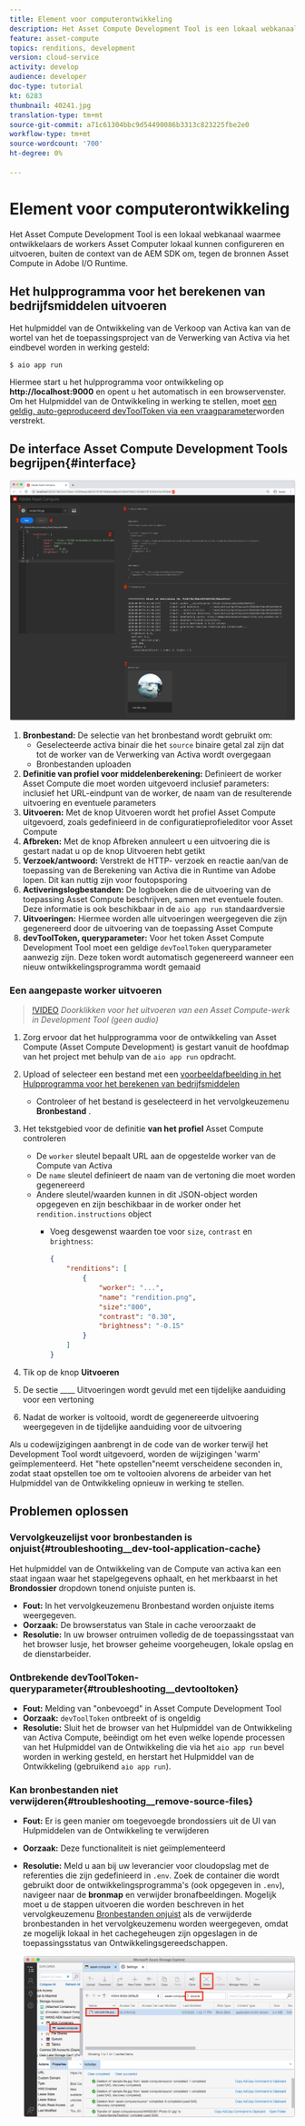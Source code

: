 ```yaml
---
title: Element voor computerontwikkeling
description: Het Asset Compute Development Tool is een lokaal webkanaal waarmee ontwikkelaars de workers Asset Computer lokaal kunnen configureren en uitvoeren, buiten de context van de AEM SDK om, tegen de bronnen Asset Compute in Adobe I/O Runtime.
feature: asset-compute
topics: renditions, development
version: cloud-service
activity: develop
audience: developer
doc-type: tutorial
kt: 6283
thumbnail: 40241.jpg
translation-type: tm+mt
source-git-commit: a71c61304bbc9d54490086b3313c823225fbe2e0
workflow-type: tm+mt
source-wordcount: '700'
ht-degree: 0%

---
```



# Element voor computerontwikkeling

Het Asset Compute Development Tool is een lokaal webkanaal waarmee ontwikkelaars de workers Asset Computer lokaal kunnen configureren en uitvoeren, buiten de context van de AEM SDK om, tegen de bronnen Asset Compute in Adobe I/O Runtime.

## Het hulpprogramma voor het berekenen van bedrijfsmiddelen uitvoeren

Het hulpmiddel van de Ontwikkeling van de Verkoop van Activa kan van de wortel van het de toepassingsproject van de Verwerking van Activa via het eindbevel worden in werking gesteld:

```
$ aio app run
```

Hiermee start u het hulpprogramma voor ontwikkeling op __http://localhost:9000__ en opent u het automatisch in een browservenster. Om het Hulpmiddel van de Ontwikkeling in werking te stellen, moet [een geldig, auto-geproduceerd devToolToken via een vraagparameter](#troubleshooting__devtooltoken)worden verstrekt.

## De interface Asset Compute Development Tools begrijpen{#interface}

![Element voor computerontwikkeling](./assets/development-tool/asset-compute-dev-tool.png)

1. __Bronbestand:__ De selectie van het bronbestand wordt gebruikt om:
   + Geselecteerde activa binair die het `source` binaire getal zal zijn dat tot de worker van de Verwerking van Activa wordt overgegaan
   + Bronbestanden uploaden
1. __Definitie van profiel voor middelenberekening:__ Definieert de worker Asset Compute die moet worden uitgevoerd inclusief parameters: inclusief het URL-eindpunt van de worker, de naam van de resulterende uitvoering en eventuele parameters
1. __Uitvoeren:__ Met de knop Uitvoeren wordt het profiel Asset Compute uitgevoerd, zoals gedefinieerd in de configuratieprofieleditor voor Asset Compute
1. __Afbreken:__ Met de knop Afbreken annuleert u een uitvoering die is gestart nadat u op de knop Uitvoeren hebt getikt
1. __Verzoek/antwoord:__ Verstrekt de HTTP- verzoek en reactie aan/van de toepassing van de Berekening van Activa die in Runtime van Adobe lopen. Dit kan nuttig zijn voor foutopsporing
1. __Activeringslogbestanden:__ De logboeken die de uitvoering van de toepassing Asset Compute beschrijven, samen met eventuele fouten. Deze informatie is ook beschikbaar in de `aio app run` standaardversie
1. __Uitvoeringen:__ Hiermee worden alle uitvoeringen weergegeven die zijn gegenereerd door de uitvoering van de toepassing Asset Compute
1. __devToolToken, queryparameter:__ Voor het token Asset Compute Development Tool moet een geldige `devToolToken` queryparameter aanwezig zijn. Deze token wordt automatisch gegenereerd wanneer een nieuw ontwikkelingsprogramma wordt gemaaid

### Een aangepaste worker uitvoeren

>[!VIDEO](https://video.tv.adobe.com/v/40241?quality=12&learn=on)
_Doorklikken voor het uitvoeren van een Asset Compute-werk in Development Tool (geen audio)_

1. Zorg ervoor dat het hulpprogramma voor de ontwikkeling van Asset Compute (Asset Compute Development) is gestart vanuit de hoofdmap van het project met behulp van de `aio app run` opdracht.
1. Upload of selecteer een bestand met een [voorbeeldafbeelding in het Hulpprogramma voor het berekenen van bedrijfsmiddelen](../assets/samples/sample-file.jpg)
   + Controleer of het bestand is geselecteerd in het vervolgkeuzemenu __Bronbestand__ .
1. Het tekstgebied voor de definitie __van het profiel__ Asset Compute controleren
   + De `worker` sleutel bepaalt URL aan de opgestelde worker van de Compute van Activa
   + De `name` sleutel definieert de naam van de vertoning die moet worden gegenereerd
   + Andere sleutel/waarden kunnen in dit JSON-object worden opgegeven en zijn beschikbaar in de worker onder het `rendition.instructions` object
      + Voeg desgewenst waarden toe voor `size`, `contrast` en `brightness`:

         ```json
         {
             "renditions": [
                 {
                     "worker": "...",
                     "name": "rendition.png",
                     "size":"800",
                     "contrast": "0.30",
                     "brightness": "-0.15"
                 }
             ]
         }
         ```

1. Tik op de knop __Uitvoeren__
1. De sectie ____ Uitvoeringen wordt gevuld met een tijdelijke aanduiding voor een vertoning
1. Nadat de worker is voltooid, wordt de gegenereerde uitvoering weergegeven in de tijdelijke aanduiding voor de uitvoering

Als u codewijzigingen aanbrengt in de code van de worker terwijl het Development Tool wordt uitgevoerd, worden de wijzigingen &#39;warm&#39; geïmplementeerd. Het &quot;hete opstellen&quot;neemt verscheidene seconden in, zodat staat opstellen toe om te voltooien alvorens de arbeider van het Hulpmiddel van de Ontwikkeling opnieuw in werking te stellen.

## Problemen oplossen

### Vervolgkeuzelijst voor bronbestanden is onjuist{#troubleshooting__dev-tool-application-cache}

Het hulpmiddel van de Ontwikkeling van de Compute van activa kan een staat ingaan waar het stapelgegevens ophaalt, en het merkbaarst in het __Brondossier__ dropdown tonend onjuiste punten is.

+ __Fout:__ In het vervolgkeuzemenu Bronbestand worden onjuiste items weergegeven.
+ __Oorzaak:__ De browserstatus van Stale in cache veroorzaakt de
+ __Resolutie:__ In uw browser ontruimen volledig de de toepassingsstaat van het browser lusje, het browser geheime voorgeheugen, lokale opslag en de dienstarbeider.

### Ontbrekende devToolToken-queryparameter{#troubleshooting__devtooltoken}

+ __Fout:__ Melding van &quot;onbevoegd&quot; in Asset Compute Development Tool
+ __Oorzaak:__ `devToolToken` ontbreekt of is ongeldig
+ __Resolutie:__ Sluit het de browser van het Hulpmiddel van de Ontwikkeling van Activa Compute, beëindigt om het even welke lopende processen van het Hulpmiddel van de Ontwikkeling die via het `aio app run` bevel worden in werking gesteld, en herstart het Hulpmiddel van de Ontwikkeling (gebruikend `aio app run`).

### Kan bronbestanden niet verwijderen{#troubleshooting__remove-source-files}

+ __Fout:__ Er is geen manier om toegevoegde brondossiers uit de UI van Hulpmiddelen van de Ontwikkeling te verwijderen
+ __Oorzaak:__ Deze functionaliteit is niet geïmplementeerd
+ __Resolutie:__ Meld u aan bij uw leverancier voor cloudopslag met de referenties die zijn gedefinieerd in `.env`. Zoek de container die wordt gebruikt door de ontwikkelingsprogramma&#39;s (ook opgegeven in `.env`), navigeer naar de __bronmap__ en verwijder bronafbeeldingen. Mogelijk moet u de stappen uitvoeren die worden beschreven in het vervolgkeuzemenu [Bronbestanden onjuist](#troubleshooting__dev-tool-application-cache) als de verwijderde bronbestanden in het vervolgkeuzemenu worden weergegeven, omdat ze mogelijk lokaal in het cachegeheugen zijn opgeslagen in de toepassingsstatus van Ontwikkelingsgereedschappen.

   ![Microsoft Azure Blob-opslag](./assets/development-tool/troubleshooting__remove-source-files.png)
